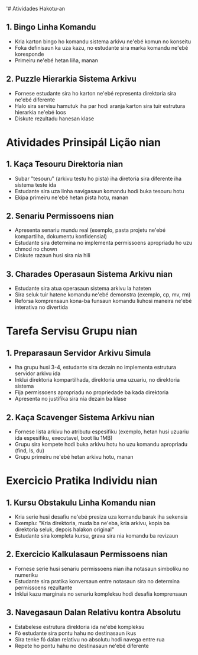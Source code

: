 '# Atividades Hakotu-an

## 1. Bingo Linha Komandu

- Kria karton bingo ho komandu sistema arkivu ne'ebé komun no konseitu
- Foka definisaun ka uza kazu, no estudante sira marka komandu ne'ebé koresponde
- Primeiru ne'ebé hetan liña, manan

## 2. Puzzle Hierarkia Sistema Arkivu

- Fornese estudante sira ho karton ne'ebé representa direktoria sira ne'ebé diferente
- Halo sira servisu hamutuk iha par hodi aranja karton sira tuir estrutura hierarkia ne'ebé loos
- Diskute rezultadu hanesan klase

# Atividades Prinsipál Lição nian

## 1. Kaça Tesouru Direktoria nian

- Subar "tesouru" (arkivu testu ho pista) iha diretoria sira diferente iha sistema teste ida
- Estudante sira uza linha navigasaun komandu hodi buka tesouru hotu
- Ekipa primeiru ne'ebé hetan pista hotu, manan

## 2. Senariu Permissoens nian

- Apresenta senariu mundu real (exemplo, pasta projetu ne'ebé kompartilha, dokumentu konfidensial)
- Estudante sira determina no implementa permissoens apropriadu ho uzu chmod no chown
- Diskute razaun husi sira nia hili

## 3. Charades Operasaun Sistema Arkivu nian

- Estudante sira atua operasaun sistema arkivu la hateten
- Sira seluk tuir hatene komandu ne'ebé demonstra (exemplo, cp, mv, rm)
- Reforsa komprensaun kona-ba funsaun komandu liuhosi maneira ne'ebé interativa no divertida

# Tarefa Servisu Grupu nian

## 1. Preparasaun  Servidor Arkivu Simula

- Iha grupu husi 3-4, estudante sira dezain no implementa estrutura servidor arkivu ida
- Inklui direktoria kompartilhada, direktoria uma uzuariu, no direktoria sistema
- Fija permissoens apropriadu no propriedade ba kada direktoria
- Apresenta no justifika sira nia dezain ba klase

## 2. Kaça Scavenger Sistema Arkivu nian

- Fornese lista arkivu ho atributu espesifiku (exemplo, hetan husi uzuariu ida espesifiku, executavel, boot liu 1MB)
- Grupu sira kompete hodi buka arkivu hotu ho uzu komandu apropriadu (find, ls, du)
- Grupu primeiru ne'ebé hetan arkivu hotu, manan

# Exercicio Pratika Individu nian

## 1. Kursu Obstakulu Linha Komandu nian

- Kria serie husi desafiu ne'ebé presiza uza komandu barak iha sekensia
- Exemplu: "Kria direktoria, muda ba ne'eba, kria arkivu, kopia ba direktoria seluk, depois halakon original"
- Estudante sira kompleta kursu, grava sira nia komandu ba revizaun

## 2. Exercicio Kalkulasaun Permissoens nian

- Fornese serie husi senariu permissoens nian iha notasaun simboliku no numeriku
- Estudante sira pratika konversaun entre notasaun sira no determina permissoens rezultante
- Inklui kazu marginais no senariu kompleksu hodi desafia komprensaun

## 3. Navegasaun Dalan Relativu kontra Absolutu

- Estabelese estrutura direktoria ida ne'ebé kompleksu
- Fó estudante sira pontu hahu no destinasaun ikus
- Sira tenke fó dalan relativu no absolutu hodi navega entre rua
- Repete ho pontu hahu no destinasaun ne'ebé diferente